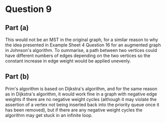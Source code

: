 # Question 9

## Part (a)

This would not be an MST in the original graph, for a similar reason to why the idea presented in Example Sheet 4 Question 16 for an augmented graph in Johnson's algorithm. To summarise, a path between two vertices could have different numbers of edges depending on the two vertices so the constant increase in edge weight would be applied unevenly.

## Part (b)

Prim's algorithm is based on Dijkstra's algorithm, and for the same reason as in Dijkstra's algorithm, it would work fine in a graph with negative edge weights if there are no negative weight cycles (although it may violate the assertion of a vertex not being inserted back into the priority queue once it has been removed), but if there are any negative weight cycles the algorithm may get stuck in an infinite loop.